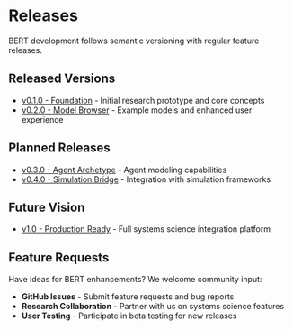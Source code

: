 # Releases

BERT development follows semantic versioning with regular feature releases.

## Released Versions

- [v0.1.0 - Foundation](v0.1.0.md) - Initial research prototype and core concepts
- [v0.2.0 - Model Browser](v0.2.0.md) - Example models and enhanced user experience

## Planned Releases

- [v0.3.0 - Agent Archetype](v0.3.0.md) - Agent modeling capabilities
- [v0.4.0 - Simulation Bridge](v0.4.0.md) - Integration with simulation frameworks

## Future Vision

- [v1.0 - Production Ready](v1.0.md) - Full systems science integration platform

## Feature Requests

Have ideas for BERT enhancements? We welcome community input:
- **GitHub Issues** - Submit feature requests and bug reports
- **Research Collaboration** - Partner with us on systems science features
- **User Testing** - Participate in beta testing for new releases